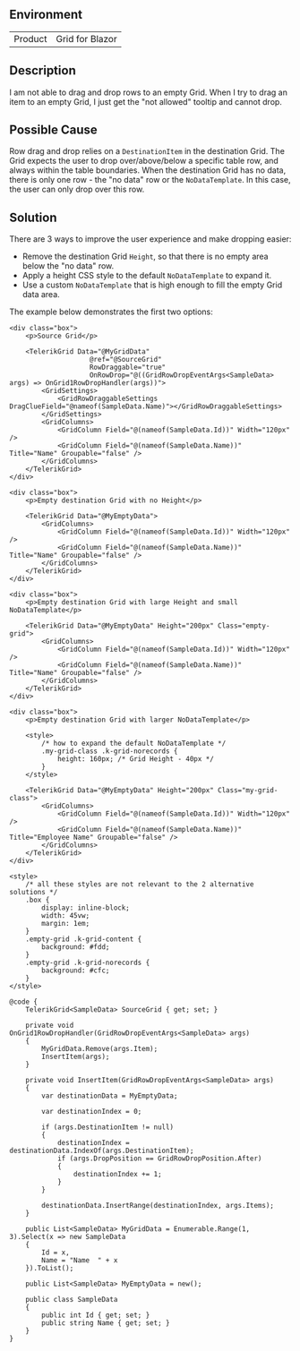 
## Environment
<table>
<tbody>
<tr>
<td>Product</td>
<td>Grid for Blazor</td>
</tr>
</tbody>
</table>

## Description

I am not able to drag and drop rows to an empty Grid. When I try to drag an item to an empty Grid, I just get the "not allowed" tooltip and cannot drop.

## Possible Cause

Row drag and drop relies on a `DestinationItem` in the destination Grid. The Grid expects the user to drop over/above/below a specific table row, and always within the table boundaries. When the destination Grid has no data, there is only one row - the "no data" row or the `NoDataTemplate`. In this case, the user can only drop over this row.

## Solution

There are 3 ways to improve the user experience and make dropping easier:

* Remove the destination Grid `Height`, so that there is no empty area below the "no data" row.
* Apply a height CSS style to the default `NoDataTemplate` to expand it.
* Use a custom `NoDataTemplate` that is high enough to fill the empty Grid data area.

The example below demonstrates the first two options:

````RAZOR
<div class="box">
    <p>Source Grid</p>

    <TelerikGrid Data="@MyGridData"
                    @ref="@SourceGrid"
                    RowDraggable="true"
                    OnRowDrop="@((GridRowDropEventArgs<SampleData> args) => OnGrid1RowDropHandler(args))">
        <GridSettings>
            <GridRowDraggableSettings DragClueField="@nameof(SampleData.Name)"></GridRowDraggableSettings>
        </GridSettings>
        <GridColumns>
            <GridColumn Field="@(nameof(SampleData.Id))" Width="120px" />
            <GridColumn Field="@(nameof(SampleData.Name))" Title="Name" Groupable="false" />
        </GridColumns>
    </TelerikGrid>
</div>

<div class="box">
    <p>Empty destination Grid with no Height</p>

    <TelerikGrid Data="@MyEmptyData">
        <GridColumns>
            <GridColumn Field="@(nameof(SampleData.Id))" Width="120px" />
            <GridColumn Field="@(nameof(SampleData.Name))" Title="Name" Groupable="false" />
        </GridColumns>
    </TelerikGrid>
</div>

<div class="box">
    <p>Empty destination Grid with large Height and small NoDataTemplate</p>

    <TelerikGrid Data="@MyEmptyData" Height="200px" Class="empty-grid">
        <GridColumns>
            <GridColumn Field="@(nameof(SampleData.Id))" Width="120px" />
            <GridColumn Field="@(nameof(SampleData.Name))" Title="Name" Groupable="false" />
        </GridColumns>
    </TelerikGrid>
</div>

<div class="box">
    <p>Empty destination Grid with larger NoDataTemplate</p>

    <style>
        /* how to expand the default NoDataTemplate */
        .my-grid-class .k-grid-norecords {
            height: 160px; /* Grid Height - 40px */
        }
    </style>

    <TelerikGrid Data="@MyEmptyData" Height="200px" Class="my-grid-class">
        <GridColumns>
            <GridColumn Field="@(nameof(SampleData.Id))" Width="120px" />
            <GridColumn Field="@(nameof(SampleData.Name))" Title="Employee Name" Groupable="false" />
        </GridColumns>
    </TelerikGrid>
</div>

<style>
    /* all these styles are not relevant to the 2 alternative solutions */
    .box {
        display: inline-block;
        width: 45vw;
        margin: 1em;
    }
    .empty-grid .k-grid-content {
        background: #fdd;
    }
    .empty-grid .k-grid-norecords {
        background: #cfc;
    }
</style>

@code {
    TelerikGrid<SampleData> SourceGrid { get; set; }

    private void OnGrid1RowDropHandler(GridRowDropEventArgs<SampleData> args)
    {
        MyGridData.Remove(args.Item);
        InsertItem(args);
    }

    private void InsertItem(GridRowDropEventArgs<SampleData> args)
    {
        var destinationData = MyEmptyData;

        var destinationIndex = 0;

        if (args.DestinationItem != null)
        {
            destinationIndex = destinationData.IndexOf(args.DestinationItem);
            if (args.DropPosition == GridRowDropPosition.After)
            {
                destinationIndex += 1;
            }
        }

        destinationData.InsertRange(destinationIndex, args.Items);
    }

    public List<SampleData> MyGridData = Enumerable.Range(1, 3).Select(x => new SampleData
    {
        Id = x,
        Name = "Name  " + x
    }).ToList();

    public List<SampleData> MyEmptyData = new();

    public class SampleData
    {
        public int Id { get; set; }
        public string Name { get; set; }
    }
}
````
